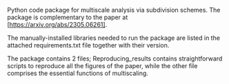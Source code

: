 Python code package for multiscale analysis via subdivision schemes. The package is complementary to the paper at [https://arxiv.org/abs/2305.06261].

The manually-installed libraries needed to run the package are listed in the attached requirements.txt file together with their version.

The package contains 2 files; Reproducing_results contains straightforward scripts to reproduce all the figures of the paper, while the other file comprises the essential functions of multiscaling.
